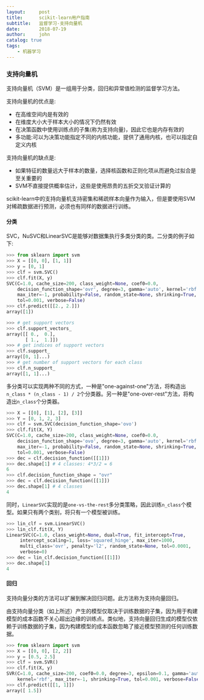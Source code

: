```yaml
---
layout:     post
title:      scikit-learn用户指南
subtitle:   监督学习-支持向量机
date:       2018-07-19
author:     john
catalog: true
tags:
    - 机器学习
---
```

### 支持向量机
支持向量机（SVM）是一组用于分类，回归和异常值检测的监督学习方法。

支持向量机的优点是:
- 在高维空间内是有效的
- 在维度大小大于样本大小的情况下仍然有效
- 在决策函数中使用训练点的子集(称为支持向量)，因此它也是内存有效的
- 多功能:可以为决策功能指定不同的内核功能，提供了通用内核，也可以指定自定义内核

支持向量机的缺点是:
- 如果特征的数量远大于样本的数量，选择核函数和正则化项从而避免过拟合是至关重要的
- SVM不直接提供概率估计，这些是使用昂贵的五折交叉验证计算的

scikit-learn中的支持向量机支持密集和稀疏样本向量作为输入，但是要使用SVM对稀疏数据进行预测，必须也有同样的数据进行训练。

#### 分类
SVC，NuSVC和LinearSVC是能够对数据集执行多类分类的类。二分类的例子如下:
```python
>>> from sklearn import svm
>>> X = [[0, 0], [1, 1]]
>>> y = [0, 1]
>>> clf = svm.SVC()
>>> clf.fit(X, y)  
SVC(C=1.0, cache_size=200, class_weight=None, coef0=0.0,
    decision_function_shape='ovr', degree=3, gamma='auto', kernel='rbf',
    max_iter=-1, probability=False, random_state=None, shrinking=True,
    tol=0.001, verbose=False)
>>> clf.predict([[2., 2.]])
array([1])

>>> # get support vectors
>>> clf.support_vectors_
array([[ 0.,  0.],
       [ 1.,  1.]])
>>> # get indices of support vectors
>>> clf.support_
array([0, 1]...)
>>> # get number of support vectors for each class
>>> clf.n_support_
array([1, 1]...)
```

多分类可以实现两种不同的方式，一种是"one-against-one"方法，将构造出`n_class * (n_class - 1) / 2`个分类器。另一种是"one-over-rest"方法，将构造出`n_class`个分类器。

```python
>>> X = [[0], [1], [2], [3]]
>>> Y = [0, 1, 2, 3]
>>> clf = svm.SVC(decision_function_shape='ovo')
>>> clf.fit(X, Y)
SVC(C=1.0, cache_size=200, class_weight=None, coef0=0.0,
    decision_function_shape='ovo', degree=3, gamma='auto', kernel='rbf',
    max_iter=-1, probability=False, random_state=None, shrinking=True,
    tol=0.001, verbose=False)
>>> dec = clf.decision_function([[1]])
>>> dec.shape[1] # 4 classes: 4*3/2 = 6
6
>>> clf.decision_function_shape = "ovr"
>>> dec = clf.decision_function([[1]])
>>> dec.shape[1] # 4 classes
4
```
同时，`LinearSVC`实现的是`one-vs-the-rest`多分类策略，因此训练`n_class`个模型。如果只有两个类别，将只有一个模型被训练。
```python
>>> lin_clf = svm.LinearSVC()
>>> lin_clf.fit(X, Y)
LinearSVC(C=1.0, class_weight=None, dual=True, fit_intercept=True,
     intercept_scaling=1, loss='squared_hinge', max_iter=1000,
     multi_class='ovr', penalty='l2', random_state=None, tol=0.0001,
     verbose=0)
>>> dec = lin_clf.decision_function([[1]])
>>> dec.shape[1]
4
```
#### 回归
支持向量分类的方法可以扩展到解决回归问题。此方法称为支持向量回归。

由支持向量分类（如上所述）产生的模型仅取决于训练数据的子集，因为用于构建模型的成本函数不关心超出边缘的训练点。类似地，支持向量回归生成的模型仅依赖于训练数据的子集，因为构建模型的成本函数忽略了接近模型预测的任何训练数据。

```python
>>> from sklearn import svm
>>> X = [[0, 0], [2, 2]]
>>> y = [0.5, 2.5]
>>> clf = svm.SVR()
>>> clf.fit(X, y)
SVR(C=1.0, cache_size=200, coef0=0.0, degree=3, epsilon=0.1, gamma='auto',
    kernel='rbf', max_iter=-1, shrinking=True, tol=0.001, verbose=False)
>>> clf.predict([[1, 1]])
array([ 1.5])
```
